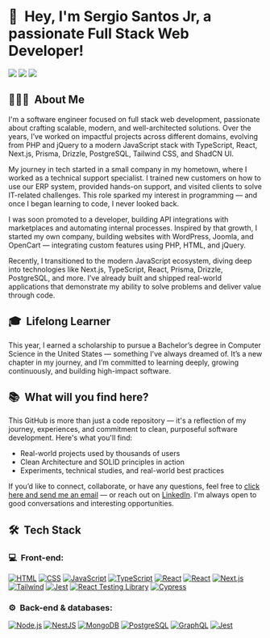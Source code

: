 # 👋  Hey, I'm Sergio Santos Jr, a passionate Full Stack Web Developer!

[![](https://camo.githubusercontent.com/f22bb1001a5c96877000ca06723088e2d6e298423861bbfda89df52578cfb9e6/68747470733a2f2f696d672e736869656c64732e696f2f62616467652f2d4d792532304c696e6b6564496e2d3030373742353f7374796c653d666c61742d737175617265266c6f676f3d6c696e6b6564696e266c6f676f436f6c6f723d7768697465)](https://www.linkedin.com/in/sergiosantosjr94/) [![](https://camo.githubusercontent.com/36806d56af3c86f538fb4ccdd099ef75cfe43a510b62c1c4668b07bcf6e6e240/68747470733a2f2f696d672e736869656c64732e696f2f62616467652f2d4d7925323050726f66657373696f6e616c25323049475f2d4534343035463f7374796c653d666c61742d737175617265266c6f676f3d496e7374616772616d266c6f676f436f6c6f723d7768697465)](https://instagram.com/sergiosantosjrdev) [![](https://camo.githubusercontent.com/199151ec6834e004261dd6a29df8f8949c00cdec323718f4a739b8bffe2740a2/68747470733a2f2f696d672e736869656c64732e696f2f62616467652f2d53656e642532304d65253230612532304d6573736167652d4431343833363f7374796c653d666c61742d737175617265266c6f676f3d476d61696c266c6f676f436f6c6f723d7768697465)](mailto:sllsjunior@gmail.com)

## 👨🏻‍💻  About Me

[](#--about-me-)

I'm a software engineer focused on full stack web development, passionate about crafting scalable, modern, and well-architected solutions. Over the years, I’ve worked on impactful projects across different domains, evolving from PHP and jQuery to a modern JavaScript stack with TypeScript, React, Next.js, Prisma, Drizzle, PostgreSQL, Tailwind CSS, and ShadCN UI.

My journey in tech started in a small company in my hometown, where I worked as a technical support specialist. I trained new customers on how to use our ERP system, provided hands-on support, and visited clients to solve IT-related challenges. This role sparked my interest in programming — and once I began learning to code, I never looked back.

I was soon promoted to a developer, building API integrations with marketplaces and automating internal processes. Inspired by that growth, I started my own company, building websites with WordPress, Joomla, and OpenCart — integrating custom features using PHP, HTML, and jQuery.

Recently, I transitioned to the modern JavaScript ecosystem, diving deep into technologies like Next.js, TypeScript, React, Prisma, Drizzle, PostgreSQL, and more. I’ve already built and shipped real-world applications that demonstrate my ability to solve problems and deliver value through code.


## 🎓  Lifelong Learner

[](#--lifelong-learner--educator-)

This year, I earned a scholarship to pursue a Bachelor’s degree in Computer Science in the United States — something I’ve always dreamed of. It’s a new chapter in my journey, and I’m committed to learning deeply, growing continuously, and building high-impact software.

## 📚  What will you find here?

[](#--what-will-you-find-here)

This GitHub is more than just a code repository — it's a reflection of my journey, experiences, and commitment to clean, purposeful software development. Here's what you'll find:

*   Real-world projects used by thousands of users
*   Clean Architecture and SOLID principles in action
*   Experiments, technical studies, and real-world best practices

If you’d like to connect, collaborate, or have any questions, feel free to [click here and send me an email](mailto:sllsjunior@gmail.com) — or reach out on [LinkedIn](https://www.linkedin.com/in/sergiosantos/). I'm always open to good conversations and interesting opportunities.

## 🛠  Tech Stack

[](#--tech-stack)

### 💻  Front-end:

[](#-front-end)

[![HTML](https://camo.githubusercontent.com/5a19b951608eb657171b0a2214d0ecac68dd93630d04a1672cc146912c0cf005/68747470733a2f2f696d672e736869656c64732e696f2f62616467652f2d48544d4c2d3333333333333f7374796c653d666c6174266c6f676f3d48544d4c35)](https://camo.githubusercontent.com/5a19b951608eb657171b0a2214d0ecac68dd93630d04a1672cc146912c0cf005/68747470733a2f2f696d672e736869656c64732e696f2f62616467652f2d48544d4c2d3333333333333f7374796c653d666c6174266c6f676f3d48544d4c35) [![CSS](https://camo.githubusercontent.com/7d87678018743408af4b8d38ace19b8006c324e67fd2d4800f2baec7ada3c418/68747470733a2f2f696d672e736869656c64732e696f2f62616467652f2d4353532d3333333333333f7374796c653d666c6174266c6f676f3d43535333266c6f676f436f6c6f723d313537324236)](https://camo.githubusercontent.com/7d87678018743408af4b8d38ace19b8006c324e67fd2d4800f2baec7ada3c418/68747470733a2f2f696d672e736869656c64732e696f2f62616467652f2d4353532d3333333333333f7374796c653d666c6174266c6f676f3d43535333266c6f676f436f6c6f723d313537324236) [![JavaScript](https://camo.githubusercontent.com/849a6060207020da1289e5e796ab5313646ae5cac8a6bee756d8d55f59efa19f/68747470733a2f2f696d672e736869656c64732e696f2f62616467652f2d4a6176615363726970742d3333333333333f7374796c653d666c6174266c6f676f3d6a617661736372697074)](https://camo.githubusercontent.com/849a6060207020da1289e5e796ab5313646ae5cac8a6bee756d8d55f59efa19f/68747470733a2f2f696d672e736869656c64732e696f2f62616467652f2d4a6176615363726970742d3333333333333f7374796c653d666c6174266c6f676f3d6a617661736372697074) [![TypeScript](https://camo.githubusercontent.com/578c92902e9868515a7b2716611a0f6a3ae8421e0b19e4b9458c8f007198aa64/68747470733a2f2f696d672e736869656c64732e696f2f62616467652f2d547970655363726970742d3333333333333f7374796c653d666c6174266c6f676f3d74797065736372697074266c6f676f436f6c6f723d324437394337)](https://camo.githubusercontent.com/578c92902e9868515a7b2716611a0f6a3ae8421e0b19e4b9458c8f007198aa64/68747470733a2f2f696d672e736869656c64732e696f2f62616467652f2d547970655363726970742d3333333333333f7374796c653d666c6174266c6f676f3d74797065736372697074266c6f676f436f6c6f723d324437394337) [![React](https://camo.githubusercontent.com/7c93bbc57eb6905b1ed71e40e206bfd9c36cbdcb400d2f9c5c4a3dbf9a188b42/68747470733a2f2f696d672e736869656c64732e696f2f62616467652f2d52656163742d3333333333333f7374796c653d666c6174266c6f676f3d7265616374)](https://camo.githubusercontent.com/7c93bbc57eb6905b1ed71e40e206bfd9c36cbdcb400d2f9c5c4a3dbf9a188b42/68747470733a2f2f696d672e736869656c64732e696f2f62616467652f2d52656163742d3333333333333f7374796c653d666c6174266c6f676f3d7265616374) [![React](https://camo.githubusercontent.com/0d5fd9b64d921a6f422bdcddca7c8d0f0e0c2255eedf188de7407be76e911237/68747470733a2f2f696d672e736869656c64732e696f2f62616467652f2d52656163742532304e61746976652d3333333333333f7374796c653d666c6174266c6f676f3d7265616374)](https://camo.githubusercontent.com/0d5fd9b64d921a6f422bdcddca7c8d0f0e0c2255eedf188de7407be76e911237/68747470733a2f2f696d672e736869656c64732e696f2f62616467652f2d52656163742532304e61746976652d3333333333333f7374796c653d666c6174266c6f676f3d7265616374) [![Next.js](https://camo.githubusercontent.com/4a0c160ac8c31d10b29b80ebb9a926db0918f346cb84da6ef7789a43ae3b7524/68747470733a2f2f696d672e736869656c64732e696f2f62616467652f2d4e6578742e6a732d3333333333333f7374796c653d666c6174266c6f676f3d6e6578742e6a73)](https://camo.githubusercontent.com/4a0c160ac8c31d10b29b80ebb9a926db0918f346cb84da6ef7789a43ae3b7524/68747470733a2f2f696d672e736869656c64732e696f2f62616467652f2d4e6578742e6a732d3333333333333f7374796c653d666c6174266c6f676f3d6e6578742e6a73) [![Tailwind](https://camo.githubusercontent.com/478ca9225efb3770de84bdd732f15acf45297cbd5da05bc3e7e109de5e01ad42/68747470733a2f2f696d672e736869656c64732e696f2f62616467652f2d5461696c77696e642d3333333333333f7374796c653d666c6174266c6f676f3d7461696c77696e642d637373)](https://camo.githubusercontent.com/478ca9225efb3770de84bdd732f15acf45297cbd5da05bc3e7e109de5e01ad42/68747470733a2f2f696d672e736869656c64732e696f2f62616467652f2d5461696c77696e642d3333333333333f7374796c653d666c6174266c6f676f3d7461696c77696e642d637373) [![Jest](https://camo.githubusercontent.com/9d803fdb8d90ac1879ec763e9822cc7e6014972a60d2d05e9d5a7c524767f568/68747470733a2f2f696d672e736869656c64732e696f2f62616467652f2d4a6573742d3333333333333f7374796c653d666c6174266c6f676f3d6a657374266c6f676f436f6c6f723d453533354142)](https://camo.githubusercontent.com/9d803fdb8d90ac1879ec763e9822cc7e6014972a60d2d05e9d5a7c524767f568/68747470733a2f2f696d672e736869656c64732e696f2f62616467652f2d4a6573742d3333333333333f7374796c653d666c6174266c6f676f3d6a657374266c6f676f436f6c6f723d453533354142) [![React Testing Library](https://camo.githubusercontent.com/beedf1ca8c06eccfdf43d6f8b03ad0868d87bd0841994c247c05fee3c6c173b1/68747470733a2f2f696d672e736869656c64732e696f2f62616467652f2d52544c2d3333333333333f7374796c653d666c6174266c6f676f3d74657374696e672d6c696272617279)](https://camo.githubusercontent.com/beedf1ca8c06eccfdf43d6f8b03ad0868d87bd0841994c247c05fee3c6c173b1/68747470733a2f2f696d672e736869656c64732e696f2f62616467652f2d52544c2d3333333333333f7374796c653d666c6174266c6f676f3d74657374696e672d6c696272617279) [![Cypress](https://camo.githubusercontent.com/8242cfc08cbbd340734c8471bbfc788b6db7d895cb77bd6331153bb71704e333/68747470733a2f2f696d672e736869656c64732e696f2f62616467652f2d437970726573732d3333333333333f7374796c653d666c6174266c6f676f3d63797072657373)](https://camo.githubusercontent.com/8242cfc08cbbd340734c8471bbfc788b6db7d895cb77bd6331153bb71704e333/68747470733a2f2f696d672e736869656c64732e696f2f62616467652f2d437970726573732d3333333333333f7374796c653d666c6174266c6f676f3d63797072657373)

### ⚙️  Back-end & databases:

[](#️-back-end--databases)

[![Node.js](https://camo.githubusercontent.com/62a847db75120ad782ac4c0d5d2c86476586fe127e3b9a355c38e5aa85623ae1/68747470733a2f2f696d672e736869656c64732e696f2f62616467652f2d4e6f64652e6a732d3333333333333f7374796c653d666c6174266c6f676f3d6e6f64652e6a73)](https://camo.githubusercontent.com/62a847db75120ad782ac4c0d5d2c86476586fe127e3b9a355c38e5aa85623ae1/68747470733a2f2f696d672e736869656c64732e696f2f62616467652f2d4e6f64652e6a732d3333333333333f7374796c653d666c6174266c6f676f3d6e6f64652e6a73) [![NestJS](https://camo.githubusercontent.com/dd772f54a27c781f194e07c4391d9ecf215dab9a4f7488eac9e336037381f37e/68747470733a2f2f696d672e736869656c64732e696f2f62616467652f2d4e6573744a532d3333333333333f7374796c653d666c6174266c6f676f3d6e6573746a73266c6f676f436f6c6f723d453533354142)](https://camo.githubusercontent.com/dd772f54a27c781f194e07c4391d9ecf215dab9a4f7488eac9e336037381f37e/68747470733a2f2f696d672e736869656c64732e696f2f62616467652f2d4e6573744a532d3333333333333f7374796c653d666c6174266c6f676f3d6e6573746a73266c6f676f436f6c6f723d453533354142) [![MongoDB](https://camo.githubusercontent.com/4368afa077506070b51e1cde7479b2de4b8efb7ec45433f878c3ed564612d056/68747470733a2f2f696d672e736869656c64732e696f2f62616467652f2d4d6f6e676f44422d3333333333333f7374796c653d666c6174266c6f676f3d6d6f6e676f6462)](https://camo.githubusercontent.com/4368afa077506070b51e1cde7479b2de4b8efb7ec45433f878c3ed564612d056/68747470733a2f2f696d672e736869656c64732e696f2f62616467652f2d4d6f6e676f44422d3333333333333f7374796c653d666c6174266c6f676f3d6d6f6e676f6462) [![PostgreSQL](https://camo.githubusercontent.com/ab1bc181e003a1bd21b603af4931dbd22096ae6022a11541ffbdeac77894aaf0/68747470733a2f2f696d672e736869656c64732e696f2f62616467652f2d506f737467726553514c2d3333333333333f7374796c653d666c6174266c6f676f3d706f737467726573716c)](https://camo.githubusercontent.com/ab1bc181e003a1bd21b603af4931dbd22096ae6022a11541ffbdeac77894aaf0/68747470733a2f2f696d672e736869656c64732e696f2f62616467652f2d506f737467726553514c2d3333333333333f7374796c653d666c6174266c6f676f3d706f737467726573716c) [![GraphQL](https://camo.githubusercontent.com/435d3a86602a4442436694cc4ed64a3b381e9ef92334f59b1f2f197c2e2fe537/68747470733a2f2f696d672e736869656c64732e696f2f62616467652f2d4772617068514c2d3333333333333f7374796c653d666c6174266c6f676f3d6772617068716c266c6f676f436f6c6f723d453533354142)](https://camo.githubusercontent.com/435d3a86602a4442436694cc4ed64a3b381e9ef92334f59b1f2f197c2e2fe537/68747470733a2f2f696d672e736869656c64732e696f2f62616467652f2d4772617068514c2d3333333333333f7374796c653d666c6174266c6f676f3d6772617068716c266c6f676f436f6c6f723d453533354142) [![Jest](https://camo.githubusercontent.com/9d803fdb8d90ac1879ec763e9822cc7e6014972a60d2d05e9d5a7c524767f568/68747470733a2f2f696d672e736869656c64732e696f2f62616467652f2d4a6573742d3333333333333f7374796c653d666c6174266c6f676f3d6a657374266c6f676f436f6c6f723d453533354142)](https://camo.githubusercontent.com/9d803fdb8d90ac1879ec763e9822cc7e6014972a60d2d05e9d5a7c524767f568/68747470733a2f2f696d672e736869656c64732e696f2f62616467652f2d4a6573742d3333333333333f7374796c653d666c6174266c6f676f3d6a657374266c6f676f436f6c6f723d453533354142) 
